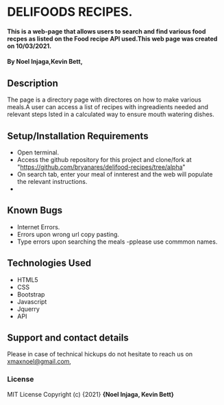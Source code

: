 # DELIFOODS RECIPES.
#### This is a web-page that allows users to search and find various food recpes as listed on the Food recipe API used.This web page was created on 10/03/2021.
#### By Noel Injaga,Kevin Bett,
## Description
The page is a directory page with directores on how to make various meals.A user can access a list of recipes with ingreadients needed and relevant steps lsted in a calculated way to ensure mouth watering dishes.

## Setup/Installation Requirements
* Open terminal.
* Access the github repository for this project and clone/fork at "https://github.com/bryanares/delifood-recipes/tree/alpha"
* On search tab, enter your meal of innterest and the web will populate the relevant instructions.
* 
## Known Bugs
* Internet Errors.
* Errors upon wrong url copy pasting.
* Type errors upon searching the meals -pplease use commmon names.
## Technologies Used
* HTML5
* CSS
* Bootstrap
* Javascript
* Jquerry
* API
## Support and contact details
Please in case of technical hickups do not hesitate to reach us on xmaxnoel@gmail.com,

### License
MIT License
Copyright (c) {2021} **{Noel Injaga, Kevin Bett}**